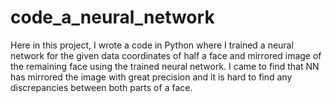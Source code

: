# code_a_neural_network
Here in this project, I wrote a code in Python where I trained a neural network for the given data coordinates of half a face 
and mirrored image of the remaining face using the trained neural network. I came to find that NN has mirrored the image with great precision and it is hard to find any discrepancies between both parts of a face.
